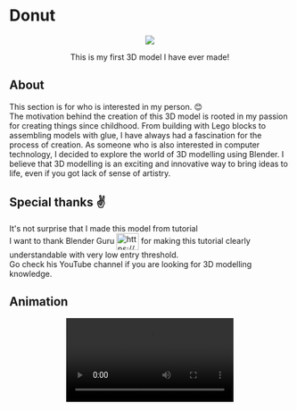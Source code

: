 # Donut

<p align="center">
  <img src="https://user-images.githubusercontent.com/83137313/225590078-fda8df78-fbdf-4e26-99b9-55431d360315.png">
</p>
<p align="center">
This is my first 3D model I have ever made!
</p>

## About
This section is for who is interested in my person. :blush: </br>
The motivation behind the creation of this 3D model is rooted in my passion for creating things since childhood. From building with Lego blocks to assembling models with glue, I have always had a fascination for the process of creation. As someone who is also interested in computer technology, I decided to explore the world of 3D modelling using Blender.
I believe that 3D modelling is an exciting and innovative way to bring ideas to life, even if you got lack of sense of artistry.

## Special thanks :v:
It's not surprise that I made this model from tutorial </br>
I want to thank Blender Guru
<a href="https://www.youtube.com/@blenderguru" target="blank"><img align="center" src="https://raw.githubusercontent.com/rahuldkjain/github-profile-readme-generator/master/src/images/icons/Social/youtube.svg" alt="https://www.youtube.com/@blenderguru" height="30" width="40" /></a>
for making this tutorial clearly understandable with very low entry threshold.</br>
Go check his YouTube channel if you are looking for 3D modelling knowledge.
## Animation
<div align="center">
  <video src="https://user-images.githubusercontent.com/83137313/225597071-c045d32c-17a0-4e9e-baeb-440835d5a0be.mp3"/>
<div/>
